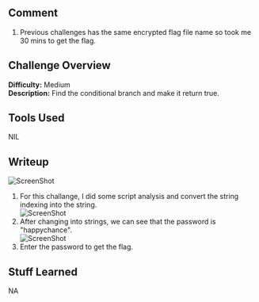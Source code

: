 ## Comment  
1. Previous challenges has the same encrypted flag file name so took me 30 mins to get the flag.  

## Challenge Overview  
**Difficulty:** Medium  
**Description:** Find the conditional branch and make it return true.  
## Tools Used  
NIL  

## Writeup  
![ScreenShot](https://imgur.com/ihMuqJH.png)  
1. For this challange, I did some script analysis and convert the string indexing into the string.  
![ScreenShot](https://imgur.com/agr3dYm.png)  
2. After changing into strings, we can see that the password is "happychance".  
![ScreenShot](https://imgur.com/Fxwpsir.png)  
3. Enter the password to get the flag.  

## Stuff Learned  
NA


